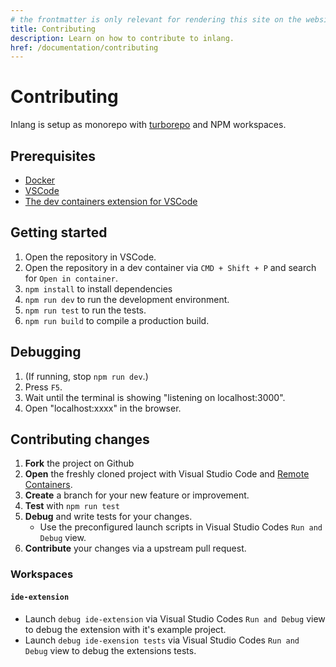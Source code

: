 ```yaml
---
# the frontmatter is only relevant for rendering this site on the website
title: Contributing
description: Learn on how to contribute to inlang.
href: /documentation/contributing
---
```


# Contributing

Inlang is setup as monorepo with [turborepo](https://turbo.build/) and NPM workspaces.

## Prerequisites

- [Docker](https://www.docker.com/)
- [VSCode](https://vscode.dev/)
- [The dev containers extension for VSCode](https://marketplace.visualstudio.com/items?itemName=ms-vscode-remote.remote-containers)

## Getting started

1. Open the repository in VSCode.
2. Open the repository in a dev container via `CMD + Shift + P` and search for `Open in container`.
3. `npm install` to install dependencies
4. `npm run dev` to run the development environment.
5. `npm run test` to run the tests.
6. `npm run build` to compile a production build.

## Debugging

1. (If running, stop `npm run dev`.)
2. Press `F5`.
3. Wait until the terminal is showing "listening on localhost:3000".
4. Open "localhost:xxxx" in the browser.

## Contributing changes

1. **Fork** the project on Github
2. **Open** the freshly cloned project with Visual Studio Code and [Remote Containers](https://marketplace.visualstudio.com/items?itemName=ms-vscode-remote.remote-containers).
3. **Create** a branch for your new feature or improvement.
4. **Test** with `npm run test`
5. **Debug** and write tests for your changes.
   - Use the preconfigured launch scripts in Visual Studio Codes `Run and Debug` view.
6. **Contribute** your changes via a upstream pull request.

### Workspaces

#### `ide-extension`

- Launch `debug ide-extension` via Visual Studio Codes `Run and Debug` view to debug the extension with it's example project.
- Launch `debug ide-exension tests` via Visual Studio Codes `Run and Debug` view to debug the extensions tests.
